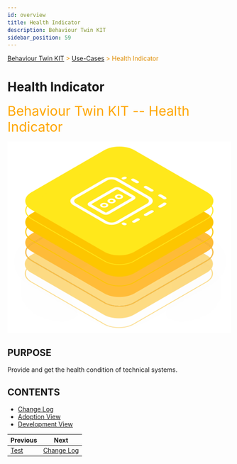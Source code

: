 ```yaml
---
id: overview
title: Health Indicator
description: Behaviour Twin KIT
sidebar_position: 59
---
```


<!-- DEACTIVATED FOR DOCUSAURUS FROM HERE -->

<span style="font-size:14px;color:rgb(222,140,0);">[Behaviour Twin KIT](../../overview.md) > [Use-Cases](../overview.md) > Health Indicator</span>

# Health Indicator

<!-- DEACTIVATED FOR DOCUSAURUS TO HERE -->

<!-- VARIANT FOR DOCUSAURUS FROM HERE

<div style={{fontSize:30, color:'rgb(255,166,1)', marginBottom:13}}>Behaviour Twin KIT -- Health Indicator</div>

![Behaviour Twin KIT -- Health Indicator banner](/img/kit-icons/behaviour-twin-hi-kit-icon.svg)

VARIANT FOR DOCUSAURUS TO HERE -->

<!-- DEACTIVATED FOR DOCUSAURUS FROM HERE -->

<div style="font-size:30px;color:rgb(255,166,1);margin-bottom:15px;">Behaviour Twin KIT -- Health Indicator</div>

![Behaviour Twin KIT -- Health Indicator banner](../../../../../static/img/kit-icons/behaviour-twin-hi-kit-icon.svg)

<!-- DEACTIVATED FOR DOCUSAURUS TO HERE -->

<!-- END OF HEADER -->

## PURPOSE

Provide and get the health condition of technical systems.

## CONTENTS

- [Change Log](changelog.md)
- [Adoption View](adoption-view/overview.md)
- [Development View](development-view/overview.md)

<!-- START OF FOOTER -->

<!-- DEACTIVATED FOR DOCUSAURUS FROM HERE -->

| Previous | Next |
| -------- | ---- |
| [Test](../rul/development-view/test.md) | [Change Log](changelog.md) |

<!-- DEACTIVATED FOR DOCUSAURUS TO HERE -->

